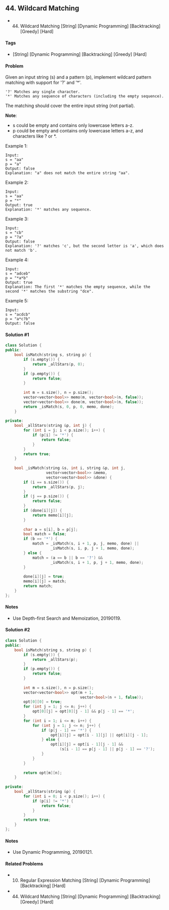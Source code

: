## 44. Wildcard Matching
- 44. Wildcard Matching [String] [Dynamic Programming] [Backtracking] [Greedy] [Hard]

#### Tags
- [String] [Dynamic Programming] [Backtracking] [Greedy] [Hard]

#### Problem
Given an input string (s) and a pattern (p), implement wildcard pattern matching with support for '?' and '*'.

    '?' Matches any single character.
    '*' Matches any sequence of characters (including the empty sequence).

The matching should cover the entire input string (not partial).

**Note**:

- s could be empty and contains only lowercase letters a-z.
- p could be empty and contains only lowercase letters a-z, and characters like ? or *.

Example 1:

    Input:
    s = "aa"
    p = "a"
    Output: false
    Explanation: "a" does not match the entire string "aa".

Example 2:

    Input:
    s = "aa"
    p = "*"
    Output: true
    Explanation: '*' matches any sequence.

Example 3:

    Input:
    s = "cb"
    p = "?a"
    Output: false
    Explanation: '?' matches 'c', but the second letter is 'a', which does not match 'b'.

Example 4:

    Input:
    s = "adceb"
    p = "*a*b"
    Output: true
    Explanation: The first '*' matches the empty sequence, while the second '*' matches the substring "dce".

Example 5:

    Input:
    s = "acdcb"
    p = "a*c?b"
    Output: false

#### Solution #1
``` C++
class Solution {
public:
    bool isMatch(string s, string p) {
        if (s.empty()) {
            return _allStars(p, 0);
        }
        if (p.empty()) {
            return false;
        }
        
        int m = s.size(), n = p.size();
        vector<vector<bool>> memo(m, vector<bool>(n, false));
        vector<vector<bool>> done(m, vector<bool>(n, false));
        return _isMatch(s, 0, p, 0, memo, done);
    }
    
private:
    bool _allStars(string &p, int j) {
        for (int i = j; i < p.size(); i++) {
            if (p[i] != '*') {
                return false;
            }
        }
        return true;
    }
    
    bool _isMatch(string &s, int i, string &p, int j, 
                  vector<vector<bool>> &memo, 
                  vector<vector<bool>> &done) {
        if (i == s.size()) {
            return _allStars(p, j);
        }
        if (j == p.size()) {
            return false;
        }
        if (done[i][j]) {
            return memo[i][j];
        }
        
        char a = s[i], b = p[j];
        bool match = false;
        if (b == '*') {
            match = _isMatch(s, i + 1, p, j, memo, done) ||
                    _isMatch(s, i, p, j + 1, memo, done);
        } else {
            match = (a == b || b == '?') && 
                    _isMatch(s, i + 1, p, j + 1, memo, done);
        }
        
        done[i][j] = true;
        memo[i][j] = match;
        return match;
    }
};
```

#### Notes
- Use Depth-first Search and Memoization, 20190119.

#### Solution #2
``` C++
class Solution {
public:
    bool isMatch(string s, string p) {
        if (s.empty()) {
            return _allStars(p);
        }
        if (p.empty()) {
            return false;
        }
        
        int m = s.size(), n = p.size();
        vector<vector<bool>> opt(m + 1, 
                                 vector<bool>(n + 1, false));
        opt[0][0] = true;
        for (int j = 1; j <= n; j++) {
            opt[0][j] = opt[0][j - 1] && p[j - 1] == '*';
        }
        for (int i = 1; i <= m; i++) {
            for (int j = 1; j <= n; j++) {
                if (p[j - 1] == '*') {
                    opt[i][j] = opt[i - 1][j] || opt[i][j - 1];
                } else {
                    opt[i][j] = opt[i - 1][j - 1] && 
                        (s[i - 1] == p[j - 1] || p[j - 1] == '?');
                }
            }
        }
        
        return opt[m][n];
    }
    
private:
    bool _allStars(string &p) {
        for (int i = 0; i < p.size(); i++) {
            if (p[i] != '*') {
                return false;
            }
        }
        return true;
    }
};
```

#### Notes
- Use Dynamic Programming, 20190121.

#### Related Problems
- 10. Regular Expression Matching [String] [Dynamic Programming] [Backtracking] [Hard]
- 44. Wildcard Matching [String] [Dynamic Programming] [Backtracking] [Greedy] [Hard]
